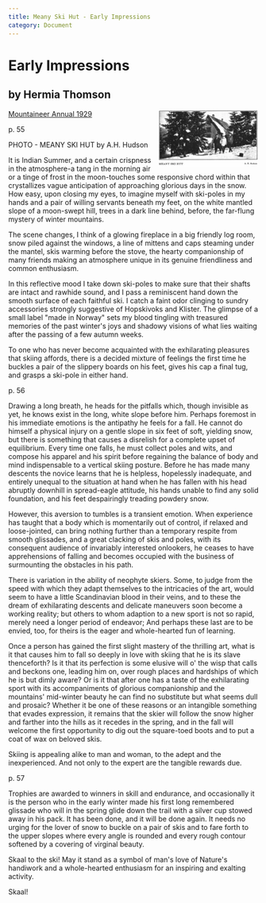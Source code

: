 ```yaml
---
title: Meany Ski Hut - Early Impressions
category: Document
---
```

# Early Impressions
## by Hermia Thomson

<img src="img/1929-Meany-Ski-Hut.png" style="width: 40%;" alt="MEANY SKI HUT - PHOTO by A. H. Hudson" align="right">

[Mountaineer Annual 1929](https://www.mountaineers.org/about/history/the-mountaineer-annuals/indexes-annuals-maps/the-mountaineer-1929)

p. 55

PHOTO - MEANY SKI HUT by A.H. Hudson

It is Indian Summer, and a certain crispness in the atmosphere-a tang in the morning air or a tinge of frost in the moon-touches some responsive chord within that crystallizes vague anticipation of approaching glorious days in the snow. How easy, upon closing my eyes, to imagine myself with ski-poles in my hands and a pair of willing servants beneath my feet, on the white mantled slope of a moon-swept hill, trees in a dark line behind, before, the far-flung mystery of winter mountains.

The scene changes, I think of a glowing fireplace in a big friendly log room, snow piled against the windows, a line of mittens and caps steaming under the mantel, skis warming before the stove, the hearty companionship of many friends making an atmosphere unique in its genuine friendliness and common enthusiasm.

In this reflective mood I take down ski-poles to make sure that their shafts are intact and rawhide sound, and I pass a reminiscent hand down the smooth surface of each faithful ski. I catch a faint odor clinging to sundry accessories strongly suggestive of Hopskivoks and Klister. The glimpse of a small label "made in Norway" sets my blood tingling with treasured memories of the past winter's joys and shadowy visions of what lies waiting after the passing of a few autumn weeks.

To one who has never become acquainted with the exhilarating pleasures that skiing affords, there is a decided mixture of feelings the first time he buckles a pair of the slippery boards on his feet, gives his cap a final tug, and grasps a ski-pole in either hand.

p. 56

Drawing a long breath, he heads for the pitfalls which, though invisible as yet, he knows exist in the long, white slope before him. Perhaps foremost in his immediate emotions is the antipathy he feels for a fall. He cannot do himself a physical injury on a gentle slope in six feet of soft, yielding snow, but there is something that causes a disrelish for a complete upset of equilibrium. Every time one falls, he must collect poles and wits, and compose his apparel and his spirit before regaining the balance of body and mind indispensable to a vertical skiing posture. Before he has made many descents the novice learns that he is helpless, hopelessly inadequate, and entirely unequal to the situation at hand when he has fallen with his head abruptly downhill in spread-eagle attitude, his hands unable to find any solid foundation, and his feet despairingly treading powdery snow.

However, this aversion to tumbles is a transient emotion. When experience has taught that a body which is momentarily out of control, if relaxed and loose-jointed, can bring nothing further than a temporary respite from smooth glissades, and a great clacking of skis and poles, with its consequent audience of invariably interested onlookers, he ceases to have apprehensions of falling and becomes occupied with the business of surmounting the obstacles in his path.

There is variation in the ability of neophyte skiers. Some, to judge from the speed with which they adapt themselves to the intricacies of the art, would seem to have a little Scandinavian blood in their veins, and to these the dream of exhilarating descents and delicate maneuvers soon become a working reality; but others to whom adaption to a new sport is not so rapid, merely need a longer period of endeavor; And perhaps these last are to be envied, too, for theirs is the eager and whole-hearted fun of learning.

Once a person has gained the first slight mastery of the thrilling art, what is it that causes him to fall so deeply in love with skiing that he is its slave thenceforth? Is it that its perfection is some elusive will o' the wisp that calls and beckons one, leading him on, over rough places and hardships of which he is but dimly aware? Or is it that after one has a taste of the exhilarating sport with its accompaniments of glorious companionship and the mountains' mid-winter beauty he can find no substitute but what seems dull and prosaic? Whether it be one of these reasons or an intangible something that evades expression, it remains that the skier will follow the snow higher and farther into the hills as it recedes in the spring, and in the fall will welcome the first opportunity to dig out the square-toed boots and to put a coat of wax on beloved skis.

Skiing is appealing alike to man and woman, to the adept and the inexperienced. And not only to the expert are the tangible rewards due.

p. 57

Trophies are awarded to winners in skill and endurance, and occasionally it is the person who in the early winter made his first long remembered glissade who will in the spring glide down the trail with a silver cup stowed away in his pack. It has been done, and it will be done again. It needs no urging for the lover of snow to buckle on a pair of skis and to fare forth to the upper slopes where every angle is rounded and every rough contour softened by a covering of virginal beauty.

Skaal to the ski! May it stand as a symbol of man's love of Nature's handiwork and a whole-hearted enthusiasm for an inspiring and exalting activity.

Skaal!
